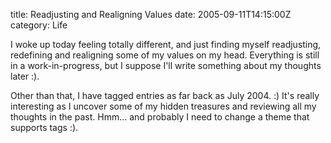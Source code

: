 title: Readjusting and Realigning Values
date: 2005-09-11T14:15:00Z
category: Life

I woke up today feeling totally different, and just finding myself readjusting, redefining and realigning some of my values on my head. Everything is still in a work-in-progress, but I suppose I'll write something about my thoughts later :).

Other than that, I have tagged entries as far back as July 2004. :) It's really interesting as I uncover some of my hidden treasures and reviewing all my thoughts in the past. Hmm… and probably I need to change a theme that supports tags :).
